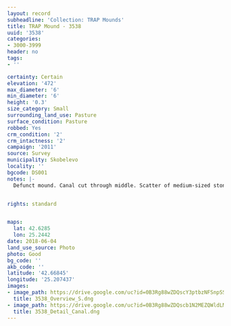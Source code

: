 ```yaml
---
layout: record
subheadline: 'Collection: TRAP Mounds'
title: TRAP Mound - 3538
uuid: '3538'
categories:
- 3000-3999
header: no
tags:
- ''

certainty: Certain
elevation: '472'
max_diameter: '6'
min_diameter: '6'
height: '0.3'
size_category: Small
surrounding_land_use: Pasture
surface_condition: Pasture
robbed: Yes
crm_condition: '2'
crm_intactness: '2'
campaign: '2011'
source: Survey
municipality: Skobelevo
locality: ''
bgcode: DS001
notes: |-
  Defunct mound. Canal cut through middle. Scatter of medium-sized stones.


rights: standard


maps:
  lat: 42.6285
  lon: 25.2442
date: 2018-06-04
land_use_source: Photo
photo: Good
bg_code: ''
akb_code: ''
latitude: '42.66845'
longitude: '25.207437'
images:
- image_path: https://drive.google.com/uc?id=0B3Rg88wZDQscY3ptbzNFSnpSS0k
  title: 3538_Overview_S.dng
- image_path: https://drive.google.com/uc?id=0B3Rg88wZDQscb1N2MEZQWldLMms
  title: 3538_Detail_Canal.dng
---
```


